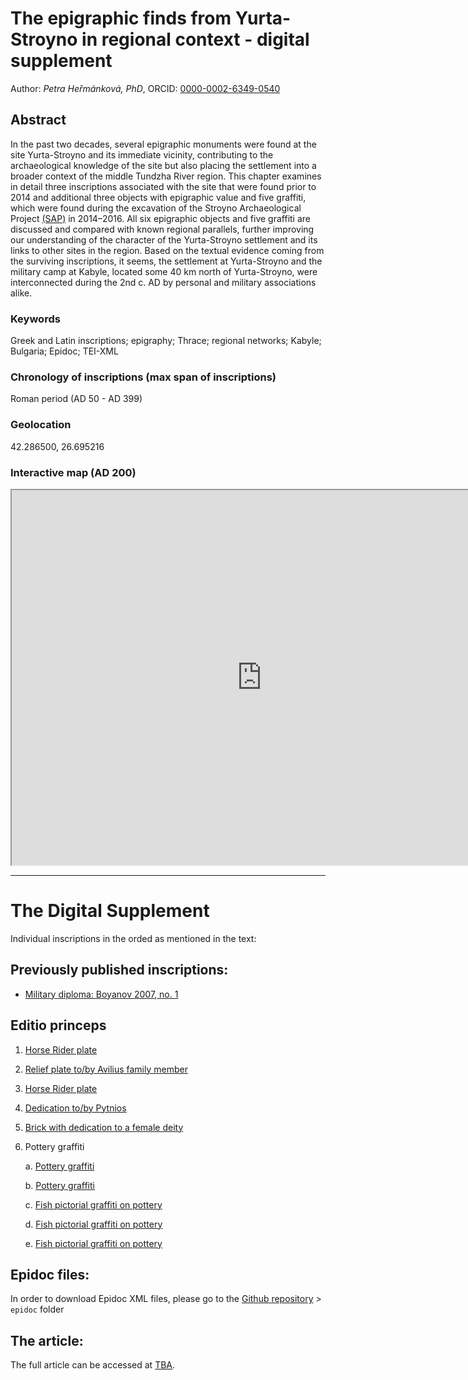 
# The epigraphic finds from Yurta-Stroyno in regional context - digital supplement

Author: *Petra Heřmánková, PhD*, ORCID: [0000-0002-6349-0540](https://orcid.org/0000-0002-6349-0540)

## Abstract
In the past two decades, several epigraphic monuments were found at the site Yurta-Stroyno and its immediate vicinity, contributing to the archaeological knowledge of the site but also placing the settlement into a broader context of the middle Tundzha River region. This chapter examines in detail three inscriptions associated with the site that were found prior to 2014 and additional three objects with epigraphic value and five graffiti, which were found during the excavation of the Stroyno Archaeological Project [(SAP)](https://ukar.ff.cuni.cz/cs/veda-a-vyzkum/projekty/balkan-a-egejska-oblast/strojno/) in 2014–2016. All six epigraphic objects and five graffiti are discussed and compared with known regional parallels, further improving our understanding of the character of the Yurta-Stroyno settlement and its links to other sites in the region. Based on the textual evidence coming from the surviving inscriptions, it seems, the settlement at Yurta-Stroyno and the military camp at Kabyle, located some 40 km north of Yurta-Stroyno, were interconnected during the 2nd c. AD by personal and military associations alike.

### Keywords
Greek and Latin inscriptions; epigraphy; Thrace; regional networks; Kabyle; Bulgaria; Epidoc; TEI-XML

### Chronology of inscriptions (max span of inscriptions)
Roman period (AD 50 - AD 399)

### Geolocation
42.286500, 26.695216

### Interactive map (AD 200)

<div align="center">
<iframe width="800" height="600" frameborder="1" src="https://petrajanouchova.carto.com/builder/a0145f9c-f772-41bc-ab69-75b298ccf398/embed"></iframe>
</div>


------------------
# The Digital Supplement

Individual inscriptions in the orded as mentioned in the text:

## Previously published inscriptions:

- [Military diploma: Boyanov 2007, no. 1](https://petrifiedvoices.github.io/stroyno-inscriptions/html/Boyanov2007_1.html)

## Editio princeps 

1. [Horse Rider plate](https://petrifiedvoices.github.io/stroyno-inscriptions/html/Hermankova2020_1.html)

2. [Relief plate to/by Avilius family member](https://petrifiedvoices.github.io/stroyno-inscriptions/html/Hermankova2020_2.html)

3. [Horse Rider plate](https://petrifiedvoices.github.io/stroyno-inscriptions/html/Hermankova2020_3.html)

4. [Dedication to/by Pytnios](https://petrifiedvoices.github.io/stroyno-inscriptions/html/Hermankova2020_4.html)

5. [Brick with dedication to a female deity](https://petrifiedvoices.github.io/stroyno-inscriptions/html/Hermankova2020_5.html)

6. Pottery graffiti
	
	a. [Pottery graffiti](https://petrifiedvoices.github.io/stroyno-inscriptions/html/Hermankova2020_6_a.html)

	b. [Pottery graffiti](https://petrifiedvoices.github.io/stroyno-inscriptions/html/Hermankova2020_6_b.html)

	c. [Fish pictorial graffiti on pottery](https://petrifiedvoices.github.io/stroyno-inscriptions/html/Hermankova2020_6_c.html)

	d. [Fish pictorial graffiti on pottery](https://petrifiedvoices.github.io/stroyno-inscriptions/html/Hermankova2020_6_d.html)
	
	e. [Fish pictorial graffiti on pottery](https://petrifiedvoices.github.io/stroyno-inscriptions/html/Hermankova2020_6_e.html)

## Epidoc files: 
In order to download Epidoc XML files, please go to the [Github repository](https://github.com/petrifiedvoices/stroyno-inscriptions) > ```epidoc``` folder

## The article: 
The full article can be accessed at [TBA]().

